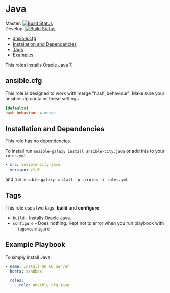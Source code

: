 # Java

Master: [![Build Status](https://travis-ci.org/ansible-city/java.svg?branch=master)](https://travis-ci.org/ansible-city/java)  
Develop: [![Build Status](https://travis-ci.org/ansible-city/java.svg?branch=develop)](https://travis-ci.org/ansible-city/java)

* [ansible.cfg](#ansible-cfg)
* [Installation and Dependencies](#installation-and-dependencies)
* [Tags](#tags)
* [Examples](#examples)

This roles installs Oracle Java 7.




## ansible.cfg

This role is designed to work with merge "hash_behaviour". Make sure your
ansible.cfg contains these settings

```INI
[defaults]
hash_behaviour = merge
```




## Installation and Dependencies

This role has no dependencies.

To install run `ansible-galaxy install ansible-city.java` or add this to your
`roles.yml`

```YAML
- src: ansible-city.java
  version: v1.0
```

and run `ansible-galaxy install -p ./roles -r roles.yml`




## Tags

This role uses two tags: **build** and **configure**

* `build` - Installs Oracle Java.
* `configure` - Does nothing. Kept not to error when you run playbook with
  `--tags=configure`




## Example Playbook

To simply install Java:

```YAML
- name: Install GO CD Server
  hosts: sandbox

  roles:
    - role: ansible-cfg.java
```
